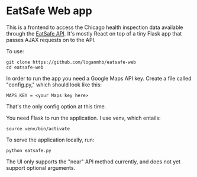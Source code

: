 # EatSafe Web app

This is a frontend to access the Chicago health inspection data available
through the [EatSafe API](https://github.com/samzhang111/EatSafe). It's mostly
React on top of a tiny Flask app that passes AJAX requests on to the API.

To use:

    git clone https://github.com/loganmhb/eatsafe-web
    cd eatsafe-web

In order to run the app you need a Google Maps API key. Create a file
called "config.py," which should look like this:

    MAPS_KEY = <your Maps key here>

That's the only config option at this time.

You need Flask to run the application. I use venv, which entails:

    source venv/bin/activate

To serve the application locally, run:

    python eatsafe.py

The UI only supports the "near" API method currently, and does not yet
support optional arguments.
